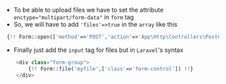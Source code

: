 - To be able to upload files we have to set the attribute `enctype="multipart/form-data"`
  in `form` tag
- So, we will have to add `'files'=>true` in the `array` like this

````php
 {!! Form::open(['method'=>'POST','action'=>'App\Http\Controllers\PostController@store','files'=>true]) !!}
````

- Finally just add the `input` tag for files but in `Laravel`'s syntax

````php
    <div class="form-group">
        {!! Form::file('myfile',['class'=>'form-control']) !!}
    </div>
````